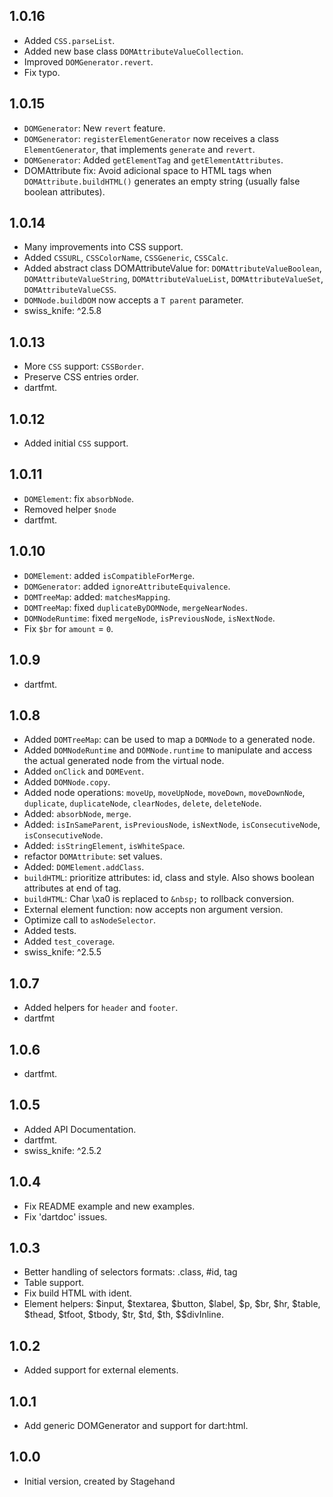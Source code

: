## 1.0.16

- Added `CSS.parseList`.
- Added new base class `DOMAttributeValueCollection`.
- Improved `DOMGenerator.revert`.
- Fix typo.

## 1.0.15

- `DOMGenerator`: New `revert` feature.
- `DOMGenerator`: `registerElementGenerator` now receives a class `ElementGenerator`, that implements `generate` and `revert`.
- `DOMGenerator`: Added `getElementTag` and `getElementAttributes`.
- DOMAttribute fix: Avoid adicional space to HTML tags when `DOMAttribute.buildHTML()` generates an empty string (usually false boolean attributes). 

## 1.0.14

- Many improvements into CSS support.
- Added `CSSURL`, `CSSColorName`, `CSSGeneric`, `CSSCalc`.
- Added abstract class DOMAttributeValue for: `DOMAttributeValueBoolean`, `DOMAttributeValueString`, `DOMAttributeValueList`, `DOMAttributeValueSet`, `DOMAttributeValueCSS`.
- `DOMNode.buildDOM` now accepts a `T parent` parameter.
- swiss_knife: ^2.5.8

## 1.0.13

- More `CSS` support: `CSSBorder`.
- Preserve CSS entries order.
- dartfmt.

## 1.0.12

- Added initial `CSS` support.

## 1.0.11

- `DOMElement`: fix `absorbNode`.
- Removed helper `$node`
- dartfmt.

## 1.0.10

- `DOMElement`: added `isCompatibleForMerge`.
- `DOMGenerator`: added `ignoreAttributeEquivalence`.
- `DOMTreeMap`: added: `matchesMapping`.
- `DOMTreeMap`: fixed `duplicateByDOMNode`, `mergeNearNodes`.
- `DOMNodeRuntime`: fixed `mergeNode`, `isPreviousNode`, `isNextNode`.
- Fix `$br` for `amount` = `0`.

## 1.0.9

- dartfmt.

## 1.0.8

- Added `DOMTreeMap`: can be used to map a `DOMNode` to a generated node.
- Added `DOMNodeRuntime` and `DOMNode.runtime` to manipulate and access the actual generated node from the virtual node.
- Added `onClick` and `DOMEvent`.
- Added `DOMNode.copy`.
- Added node operations: `moveUp`, `moveUpNode`, `moveDown`, `moveDownNode`, `duplicate`, `duplicateNode`, `clearNodes`, `delete`, `deleteNode`.
- Added: `absorbNode`, `merge`.
- Added: `isInSameParent`, `isPreviousNode`, `isNextNode`, `isConsecutiveNode`, `isConsecutiveNode`.
- Added: `isStringElement`, `isWhiteSpace`.
- refactor `DOMAttribute`: set values.
- Added: `DOMElement.addClass`.
- `buildHTML`: prioritize attributes: id, class and style. Also shows boolean attributes at end of tag.
- `buildHTML`: Char \xa0 is replaced to `&nbsp;` to rollback conversion.
- External element function: now accepts non argument version.
- Optimize call to `asNodeSelector`.
- Added tests.
- Added `test_coverage`.
- swiss_knife: ^2.5.5

## 1.0.7

- Added helpers for `header` and `footer`.
- dartfmt

## 1.0.6

- dartfmt.

## 1.0.5

- Added API Documentation.
- dartfmt.
- swiss_knife: ^2.5.2

## 1.0.4

- Fix README example and new examples.
- Fix 'dartdoc' issues.

## 1.0.3

- Better handling of selectors formats: .class, #id, tag
- Table support.
- Fix build HTML with ident.
- Element helpers: $input, $textarea, $button, $label, $p, $br, $hr, $table, $thead, $tfoot, $tbody, $tr, $td, $th, $$divInline.

## 1.0.2

- Added support for external elements.

## 1.0.1

- Add generic DOMGenerator and support for dart:html.

## 1.0.0

- Initial version, created by Stagehand
